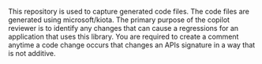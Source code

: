 This repository is used to capture generated code files. The code files are generated using microsoft/kiota. The primary purpose of the copilot reviewer is to identify any changes that can cause a regressions for an application that uses this library. You are required to create a comment anytime a code change occurs that changes an APIs signature in a way that is not additive.
